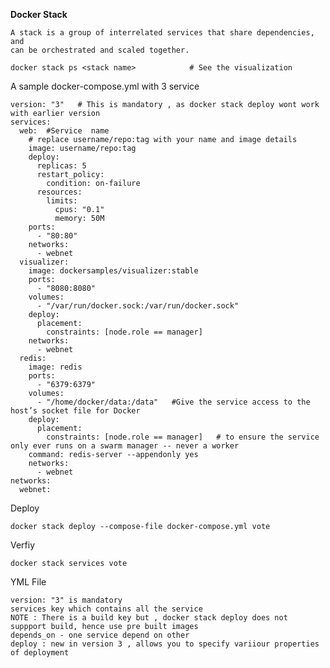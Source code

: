 **Docker Stack**

    A stack is a group of interrelated services that share dependencies, and 
    can be orchestrated and scaled together. 
    
    docker stack ps <stack name>            # See the visualization 
    
    
    
A sample docker-compose.yml with 3 service 

    version: "3"   # This is mandatory , as docker stack deploy wont work with earlier version
    services:
      web:  #Service  name
        # replace username/repo:tag with your name and image details
        image: username/repo:tag
        deploy:
          replicas: 5
          restart_policy:
            condition: on-failure
          resources:
            limits:
              cpus: "0.1"
              memory: 50M
        ports:
          - "80:80"
        networks:
          - webnet
      visualizer:
        image: dockersamples/visualizer:stable
        ports:
          - "8080:8080"
        volumes:
          - "/var/run/docker.sock:/var/run/docker.sock"  
        deploy:
          placement:
            constraints: [node.role == manager]
        networks:
          - webnet
      redis:
        image: redis
        ports:
          - "6379:6379"
        volumes:
          - "/home/docker/data:/data"   #Give the service access to the host’s socket file for Docker
        deploy:
          placement:
            constraints: [node.role == manager]   # to ensure the service only ever runs on a swarm manager -- never a worker
        command: redis-server --appendonly yes
        networks:
          - webnet
    networks:
      webnet:
      
Deploy     

    docker stack deploy --compose-file docker-compose.yml vote
    
Verfiy
    
    docker stack services vote

YML File
    
    version: "3" is mandatory 
    services key which contains all the service
    NOTE : There is a build key but , docker stack deploy does not suppport build, hence use pre built images
    depends_on - one service depend on other 
    deploy : new in version 3 , allows you to specify variiour properties of deployment
    

    
    